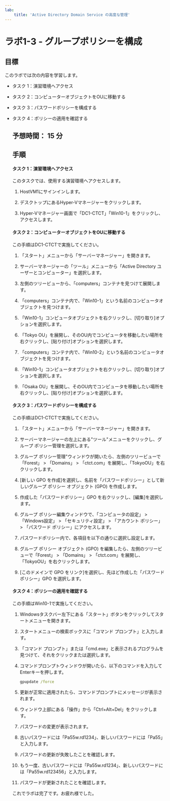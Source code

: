 ```yaml
---
lab:
    title: 'Active Directory Domain Service の高度な管理'
---
```


# ラボ1-3  - グループポリシーを構成

## 目標

このラボでは次の内容を学習します。

- タスク 1：演習環境へアクセス

- タスク 2：コンピューターオブジェクトをOUに移動する

- タスク 3：パスワードポリシーを構成する

- タスク 4：ポリシーの適用を確認する

  

  ## 予想時間： 15 分

  

  ## 手順

  #### タスク 1：演習環境へアクセス

  このタスクでは、使用する演習環境へアクセスします。

  1. HostVM1にサインインします。
  
  1. デスクトップにあるHyper-Vマネージャーをクリックします。

  1. Hyper-Vマネージャー画面で「DC1-CTCT」「Win10-1」をクリックし、アクセスします。

  

  #### タスク 2：コンピューターオブジェクトをOUに移動する

  この手順はDC1-CTCTで実施してください。

  1. 「スタート」メニューから「サーバーマネージャー」を開きます。

  1. サーバーマネージャーの「ツール」メニューから「Active Directory ユーザーとコンピューター」を選択します。

  1. 左側のツリービューから、「computers」コンテナを見つけて展開します。

  1. 「computers」コンテナ内で、「Win10-1」という名前のコンピュータオブジェクトを見つけます。

  1. 「Win10-1」コンピュータオブジェクトを右クリックし、[切り取り]オプションを選択します。

  1. 「Tokyo OU」を展開し、そのOU内でコンピュータを移動したい場所を右クリックし、[貼り付け]オプションを選択します。

  1. 「computers」コンテナ内で、「Win10-2」という名前のコンピュータオブジェクトを見つけます。

  1. 「Win10-1」コンピュータオブジェクトを右クリックし、[切り取り]オプションを選択します。

  1. 「Osaka OU」を展開し、そのOU内でコンピュータを移動したい場所を右クリックし、[貼り付け]オプションを選択します。

     

  #### タスク 3：パスワードポリシーを構成する

  この手順はDC1-CTCTで実施してください。

  1. 「スタート」メニューから「サーバーマネージャー」を開きます。

  1. サーバーマネージャーの左上にある"ツール"メニューをクリックし、グループ ポリシー管理を選択します。

  1. グループ ポリシー管理"ウィンドウが開いたら、左側のツリービューで「Forest」 > 「Domains」 > 「ctct.com」を展開し、「TokyoOU」を右クリックします。

  1. [新しい GPO を作成]を選択し、名前を「パスワードポリシー」として新しいグループ ポリシー オブジェクト (GPO) を作成します。

  1. 作成した「パスワードポリシー」GPO を右クリックし、[編集]を選択します。

  1. グループ ポリシー編集ウィンドウで、「コンピュータの設定」 > 「Windows設定」 > 「セキュリティ設定」 > 「アカウント ポリシー」 > 「パスワード ポリシー」にアクセスします。

  1. パスワードポリシー内で、各項目を以下の通りに選択し設定します。

  1. グループ ポリシー オブジェクト (GPO) を編集したら、左側のツリービューで「Forest」 > 「Domains」 > 「ctct.com」を展開し、「TokyoOU」を右クリックします。

  1. [このドメインで GPO をリンク]を選択し、先ほど作成した「パスワードポリシー」GPO を選択します。

     

  #### タスク 4：ポリシーの適用を確認する

  この手順はWin10-1で実施してください。

  1. Windowsタスクバー左下にある「スタート」ボタンをクリックしてスタートメニューを開きます。

  1. スタートメニューの検索ボックスに「コマンド プロンプト」と入力します。

  1. 「コマンド プロンプト」または「cmd.exe」と表示されるプログラムを見つけて、それをクリックまたは選択します。

  1. コマンドプロンプトウィンドウが開いたら、以下のコマンドを入力してEnterキーを押します。
  
     ```cmd
     gpupdate /force
     ```
  
  1. 更新が正常に適用されたら、コマンドプロンプトにメッセージが表示されます。

  1. ウィンドウ上部にある「操作」から「Ctrl+Alt+Del」をクリックします。

  1. パスワードの変更が表示されます。

  1. 古いパスワードには「Pa55w.rd1234」、新しいパスワードには「Pa55」と入力します。

  1. パスワードの更新が失敗したことを確認します。

  1. もう一度、古いパスワードには「Pa55w.rd1234」、新しいパスワードには「Pa55w.rd123456」と入力します。

  1. パスワードが更新されたことを確認します。

  

  これでラボは完了です。お疲れ様でした。
  
  
